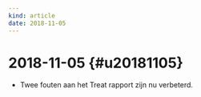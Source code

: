 ```yaml
---
kind: article
date: 2018-11-05
---
```


# 2018-11-05 {#u20181105}

* Twee fouten aan het Treat rapport zijn nu verbeterd.

